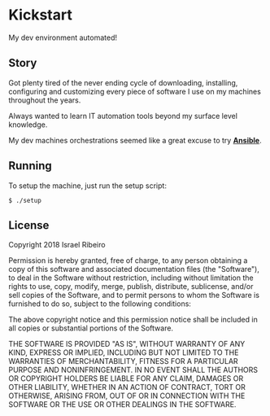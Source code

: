# Kickstart

My dev environment automated!

## Story

Got plenty tired of the never ending cycle of downloading, installing, configuring and customizing every piece of software I use on my machines throughout the years.

Always wanted to learn IT automation tools beyond my surface level knowledge.

My dev machines orchestrations seemed like a great excuse to try [**Ansible**](https://www.ansible.com).

## Running

To setup the machine, just run the setup script:

    $ ./setup

## License

Copyright 2018 Israel Ribeiro

Permission is hereby granted, free of charge, to any person obtaining a copy of this software and associated documentation files (the "Software"), to deal in the Software without restriction, including without limitation the rights to use, copy, modify, merge, publish, distribute, sublicense, and/or sell copies of the Software, and to permit persons to whom the Software is furnished to do so, subject to the following conditions:

The above copyright notice and this permission notice shall be included in all copies or substantial portions of the Software.

THE SOFTWARE IS PROVIDED "AS IS", WITHOUT WARRANTY OF ANY KIND, EXPRESS OR IMPLIED, INCLUDING BUT NOT LIMITED TO THE WARRANTIES OF MERCHANTABILITY, FITNESS FOR A PARTICULAR PURPOSE AND NONINFRINGEMENT. IN NO EVENT SHALL THE AUTHORS OR COPYRIGHT HOLDERS BE LIABLE FOR ANY CLAIM, DAMAGES OR OTHER LIABILITY, WHETHER IN AN ACTION OF CONTRACT, TORT OR OTHERWISE, ARISING FROM, OUT OF OR IN CONNECTION WITH THE SOFTWARE OR THE USE OR OTHER DEALINGS IN THE SOFTWARE.
